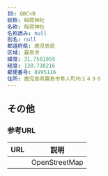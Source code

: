 ```yaml
---
ID: QBCvB
総称: 稲荷神社
名称: 稲荷神社
名称読み: null
別名: null
都道府県: 鹿児島県
区域: 霧島市
緯度: 31.7561959
経度: 130.738216
郵便番号: 8995116
住所: 鹿児島県霧島市隼人町内２４９６
---
```


## その他

### 参考URL

| URL | 説明          |
| --- | ------------- |
|     | OpenStreetMap |
